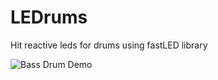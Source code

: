 # LEDrums
Hit reactive leds for drums using fastLED library

![Bass Drum Demo](https://media.giphy.com/media/YHoLSE2mTkBJpM5pvV/giphy.gif)


